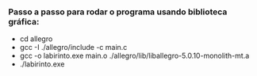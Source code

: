 ### Passo a passo para rodar o programa usando biblioteca gráfica: 

- cd allegro
- gcc -I ./allegro/include -c main.c
- gcc -o labirinto.exe main.o ./allegro/lib/liballegro-5.0.10-monolith-mt.a
- ./labirinto.exe
